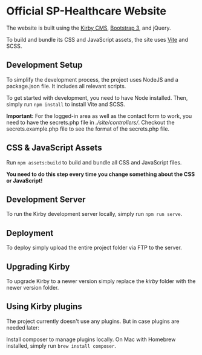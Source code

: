 # Official SP-Healthcare Website

The website is built using the [Kirby CMS](https://getkirby.com/), [Bootstrap 3](https://getbootstrap.com/docs/3.4/), and jQuery. 

To build and bundle its CSS and JavaScript assets, the site uses [Vite](https://vitejs.dev/) and SCSS.

## Development Setup

To simplify the development process, the project uses NodeJS and a package.json file. It includes all relevant scripts. 

To get started with development, you need to have Node installed. Then, simply run `npm install` to install Vite and SCSS. 

**Important:** For the logged-in area as well as the contact form to work, you need to have the secrets.php file in _./site/controllers/_.
Checkout the secrets.example.php file to see the format of the secrets.php file.

## CSS & JavaScript Assets

Run `npm assets:build` to build and bundle all CSS and JavaScript files.

**You need to do this step every time you change something about the CSS or JavaScript!**

## Development Server

To run the Kirby development server locally, simply run `npm run serve`.

## Deployment

To deploy simply upload the entire project folder via FTP to the server.

## Upgrading Kirby

To upgrade Kirby to a newer version simply replace the _kirby_ folder with the newer version folder.

## Using Kirby plugins

The project currently doesn't use any plugins. But in case plugins are needed later:

Install composer to manage plugins locally. On Mac with Homebrew installed, simply run `brew install composer`.
